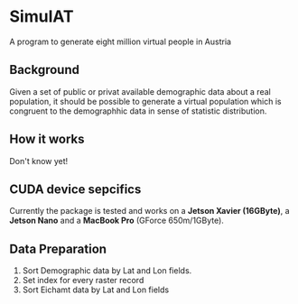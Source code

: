 # SimulAT
A program to  generate eight million virtual people in Austria 

## Background
Given a set of public or privat available demographic data about a real population, it should be possible to generate a virtual population which is congruent to the demographhic data in sense of statistic distribution.

## How it works
Don't know yet!

## CUDA device sepcifics

Currently the package is tested and works on a __Jetson Xavier (16GByte)__, a __Jetson Nano__ and a __MacBook Pro__ (GForce 650m/1GByte).

## Data Preparation 

1. Sort Demographic data by Lat and Lon fields.
2. Set index for every raster record
3. Sort Eichamt data by Lat and Lon fields

    

